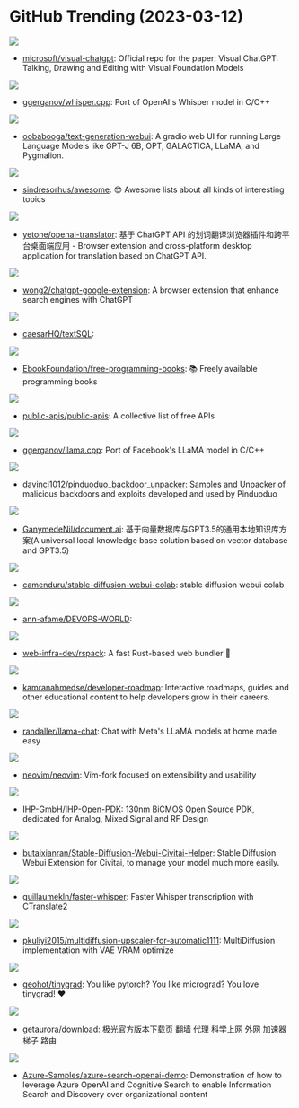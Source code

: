 # GitHub Trending (2023-03-12)

![](https://img.shields.io/badge/Python-New%204-green?style=flat-square&logo=appveyor)
- [microsoft/visual-chatgpt](https://github.com/microsoft/visual-chatgpt): Official repo for the paper: Visual ChatGPT: Talking, Drawing and Editing with Visual Foundation Models

![](https://img.shields.io/badge/C-New%20352-green?style=flat-square&logo=appveyor)
- [ggerganov/whisper.cpp](https://github.com/ggerganov/whisper.cpp): Port of OpenAI's Whisper model in C/C++

![](https://img.shields.io/badge/Python-New%20177-green?style=flat-square&logo=appveyor)
- [oobabooga/text-generation-webui](https://github.com/oobabooga/text-generation-webui): A gradio web UI for running Large Language Models like GPT-J 6B, OPT, GALACTICA, LLaMA, and Pygmalion.

![](https://img.shields.io/badge/none-New%20305-green?style=flat-square&logo=appveyor)
- [sindresorhus/awesome](https://github.com/sindresorhus/awesome): 😎 Awesome lists about all kinds of interesting topics

![](https://img.shields.io/badge/TypeScript-New%20897-green?style=flat-square&logo=appveyor)
- [yetone/openai-translator](https://github.com/yetone/openai-translator): 基于 ChatGPT API 的划词翻译浏览器插件和跨平台桌面端应用 - Browser extension and cross-platform desktop application for translation based on ChatGPT API.

![](https://img.shields.io/badge/TypeScript-New%2060-green?style=flat-square&logo=appveyor)
- [wong2/chatgpt-google-extension](https://github.com/wong2/chatgpt-google-extension): A browser extension that enhance search engines with ChatGPT

![](https://img.shields.io/badge/JavaScript-New%2041-green?style=flat-square&logo=appveyor)
- [caesarHQ/textSQL](https://github.com/caesarHQ/textSQL): 

![](https://img.shields.io/badge/none-New%20120-green?style=flat-square&logo=appveyor)
- [EbookFoundation/free-programming-books](https://github.com/EbookFoundation/free-programming-books): 📚 Freely available programming books

![](https://img.shields.io/badge/Python-New%20102-green?style=flat-square&logo=appveyor)
- [public-apis/public-apis](https://github.com/public-apis/public-apis): A collective list of free APIs

![](https://img.shields.io/badge/C-New%201-green?style=flat-square&logo=appveyor)
- [ggerganov/llama.cpp](https://github.com/ggerganov/llama.cpp): Port of Facebook's LLaMA model in C/C++

![](https://img.shields.io/badge/Java-New%2094-green?style=flat-square&logo=appveyor)
- [davinci1012/pinduoduo_backdoor_unpacker](https://github.com/davinci1012/pinduoduo_backdoor_unpacker): Samples and Unpacker of malicious backdoors and exploits developed and used by Pinduoduo

![](https://img.shields.io/badge/Python-New%20394-green?style=flat-square&logo=appveyor)
- [GanymedeNil/document.ai](https://github.com/GanymedeNil/document.ai): 基于向量数据库与GPT3.5的通用本地知识库方案(A universal local knowledge base solution based on vector database and GPT3.5)

![](https://img.shields.io/badge/Jupyter%20Notebook-New%20246-green?style=flat-square&logo=appveyor)
- [camenduru/stable-diffusion-webui-colab](https://github.com/camenduru/stable-diffusion-webui-colab): stable diffusion webui colab

![](https://img.shields.io/badge/none-New%2025-green?style=flat-square&logo=appveyor)
- [ann-afame/DEVOPS-WORLD](https://github.com/ann-afame/DEVOPS-WORLD): 

![](https://img.shields.io/badge/Rust-New%20255-green?style=flat-square&logo=appveyor)
- [web-infra-dev/rspack](https://github.com/web-infra-dev/rspack): A fast Rust-based web bundler 🦀️

![](https://img.shields.io/badge/Astro-New%20148-green?style=flat-square&logo=appveyor)
- [kamranahmedse/developer-roadmap](https://github.com/kamranahmedse/developer-roadmap): Interactive roadmaps, guides and other educational content to help developers grow in their careers.

![](https://img.shields.io/badge/Python-New%2029-green?style=flat-square&logo=appveyor)
- [randaller/llama-chat](https://github.com/randaller/llama-chat): Chat with Meta's LLaMA models at home made easy

![](https://img.shields.io/badge/Vim%20Script-New%2040-green?style=flat-square&logo=appveyor)
- [neovim/neovim](https://github.com/neovim/neovim): Vim-fork focused on extensibility and usability

![](https://img.shields.io/badge/HTML-New%2036-green?style=flat-square&logo=appveyor)
- [IHP-GmbH/IHP-Open-PDK](https://github.com/IHP-GmbH/IHP-Open-PDK): 130nm BiCMOS Open Source PDK, dedicated for Analog, Mixed Signal and RF Design

![](https://img.shields.io/badge/Python-New%2032-green?style=flat-square&logo=appveyor)
- [butaixianran/Stable-Diffusion-Webui-Civitai-Helper](https://github.com/butaixianran/Stable-Diffusion-Webui-Civitai-Helper): Stable Diffusion Webui Extension for Civitai, to manage your model much more easily.

![](https://img.shields.io/badge/Python-New%2022-green?style=flat-square&logo=appveyor)
- [guillaumekln/faster-whisper](https://github.com/guillaumekln/faster-whisper): Faster Whisper transcription with CTranslate2

![](https://img.shields.io/badge/Python-New%2019-green?style=flat-square&logo=appveyor)
- [pkuliyi2015/multidiffusion-upscaler-for-automatic1111](https://github.com/pkuliyi2015/multidiffusion-upscaler-for-automatic1111): MultiDiffusion implementation with VAE VRAM optimize

![](https://img.shields.io/badge/Python-New%2086-green?style=flat-square&logo=appveyor)
- [geohot/tinygrad](https://github.com/geohot/tinygrad): You like pytorch? You like micrograd? You love tinygrad! ❤️

![](https://img.shields.io/badge/none-New%2034-green?style=flat-square&logo=appveyor)
- [getaurora/download](https://github.com/getaurora/download): 极光官方版本下载页 翻墙 代理 科学上网 外网 加速器 梯子 路由

![](https://img.shields.io/badge/Python-New%2033-green?style=flat-square&logo=appveyor)
- [Azure-Samples/azure-search-openai-demo](https://github.com/Azure-Samples/azure-search-openai-demo): Demonstration of how to leverage Azure OpenAI and Cognitive Search to enable Information Search and Discovery over organizational content

